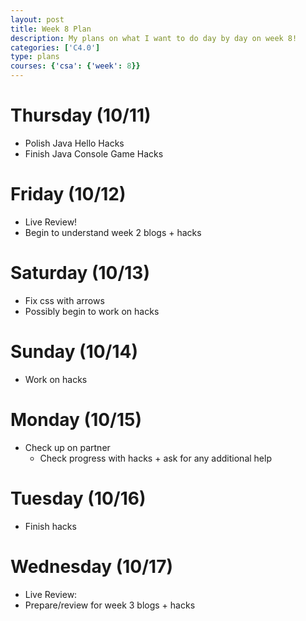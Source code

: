 ```yaml
---
layout: post
title: Week 8 Plan
description: My plans on what I want to do day by day on week 8!
categories: ['C4.0']
type: plans
courses: {'csa': {'week': 8}}
---
```


# Thursday (10/11)
- Polish Java Hello Hacks
- Finish Java Console Game Hacks

# Friday (10/12)
- Live Review!
- Begin to understand week 2 blogs + hacks

# Saturday (10/13)
- Fix css with arrows
- Possibly begin to work on hacks

# Sunday (10/14)
- Work on hacks

# Monday (10/15)
- Check up on partner
    - Check progress with hacks + ask for any additional help

# Tuesday (10/16)
- Finish hacks

# Wednesday (10/17)
- Live Review:
- Prepare/review for week 3 blogs + hacks

